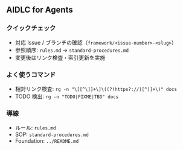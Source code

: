 ## AIDLC for Agents

### クイックチェック
- 対応 Issue / ブランチの確認（`framework/<issue-number>-<slug>`）
- 参照順序: `rules.md` → `standard-procedures.md`
- 変更後はリンク検査・索引更新を実施

### よく使うコマンド
- 相対リンク検査: `rg -n "\[[^\]]+\]\((?!https?://)[^)]+\)" docs`
- TODO 検出: `rg -n "TODO|FIXME|TBD" docs`

### 導線
- ルール: `rules.md`
- SOP: `standard-procedures.md`
- Foundation: `../README.md`
